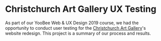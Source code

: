 Christchurch Art Gallery UX Testing
=================

As part of our YooBee Web & UX Design 2019 course, we had the opportunity to conduct user testing for the [Christchurch Art Gallery](https://christchurchartgallery.org.nz/)'s website redesign. This project is a summary of our process and results.